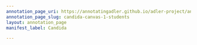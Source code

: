 ```yaml
---
annotation_page_uri: https://annotatingadler.github.io/adler-project/annotations/candida-canvas-1-students.json
annotation_page_slug: candida-canvas-1-students
layout: annotation_page
manifest_label: Candida

---
```

